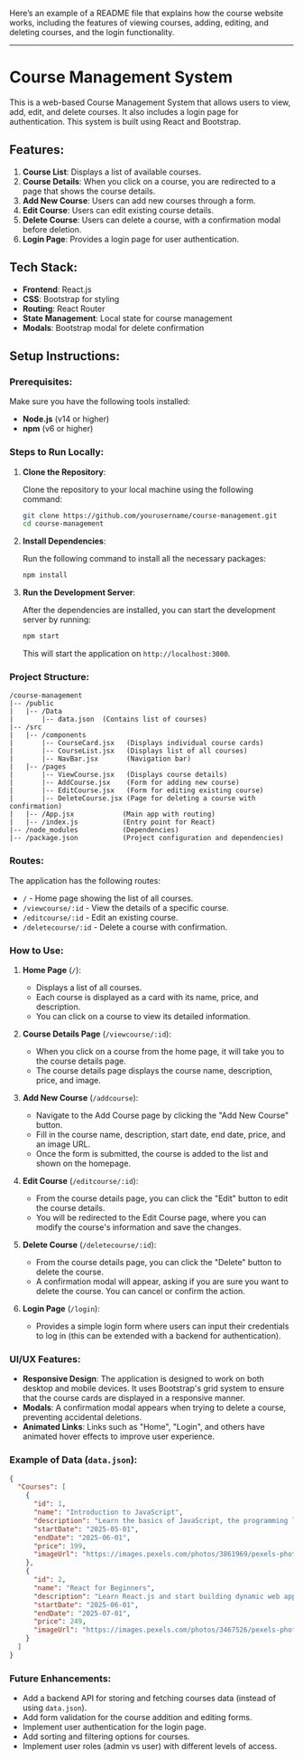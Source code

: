 Here’s an example of a README file that explains how the course website works, including the features of viewing courses, adding, editing, and deleting courses, and the login functionality.

---

# Course Management System

This is a web-based Course Management System that allows users to view, add, edit, and delete courses. It also includes a login page for authentication. This system is built using React and Bootstrap.

## Features:

1. **Course List**: Displays a list of available courses.
2. **Course Details**: When you click on a course, you are redirected to a page that shows the course details.
3. **Add New Course**: Users can add new courses through a form.
4. **Edit Course**: Users can edit existing course details.
5. **Delete Course**: Users can delete a course, with a confirmation modal before deletion.
6. **Login Page**: Provides a login page for user authentication.

## Tech Stack:

* **Frontend**: React.js
* **CSS**: Bootstrap for styling
* **Routing**: React Router
* **State Management**: Local state for course management
* **Modals**: Bootstrap modal for delete confirmation

## Setup Instructions:

### Prerequisites:

Make sure you have the following tools installed:

* **Node.js** (v14 or higher)
* **npm** (v6 or higher)

### Steps to Run Locally:

1. **Clone the Repository**:

   Clone the repository to your local machine using the following command:

   ```bash
   git clone https://github.com/yourusername/course-management.git
   cd course-management
   ```

2. **Install Dependencies**:

   Run the following command to install all the necessary packages:

   ```bash
   npm install
   ```

3. **Run the Development Server**:

   After the dependencies are installed, you can start the development server by running:

   ```bash
   npm start
   ```

   This will start the application on `http://localhost:3000`.

### Project Structure:

```
/course-management
|-- /public
|   |-- /Data
|       |-- data.json  (Contains list of courses)
|-- /src
|   |-- /components
|       |-- CourseCard.jsx   (Displays individual course cards)
|       |-- CourseList.jsx   (Displays list of all courses)
|       |-- NavBar.jsx       (Navigation bar)
|   |-- /pages
|       |-- ViewCourse.jsx   (Displays course details)
|       |-- AddCourse.jsx    (Form for adding new course)
|       |-- EditCourse.jsx   (Form for editing existing course)
|       |-- DeleteCourse.jsx (Page for deleting a course with confirmation)
|   |-- /App.jsx            (Main app with routing)
|   |-- /index.js           (Entry point for React)
|-- /node_modules           (Dependencies)
|-- /package.json           (Project configuration and dependencies)
```

### Routes:

The application has the following routes:

* `/` - Home page showing the list of all courses.
* `/viewcourse/:id` - View the details of a specific course.
* `/editcourse/:id` - Edit an existing course.
* `/deletecourse/:id` - Delete a course with confirmation.

### How to Use:

1. **Home Page** (`/`):

   * Displays a list of all courses.
   * Each course is displayed as a card with its name, price, and description.
   * You can click on a course to view its detailed information.

2. **Course Details Page** (`/viewcourse/:id`):

   * When you click on a course from the home page, it will take you to the course details page.
   * The course details page displays the course name, description, price, and image.

3. **Add New Course** (`/addcourse`):

   * Navigate to the Add Course page by clicking the "Add New Course" button.
   * Fill in the course name, description, start date, end date, price, and an image URL.
   * Once the form is submitted, the course is added to the list and shown on the homepage.

4. **Edit Course** (`/editcourse/:id`):

   * From the course details page, you can click the "Edit" button to edit the course details.
   * You will be redirected to the Edit Course page, where you can modify the course's information and save the changes.

5. **Delete Course** (`/deletecourse/:id`):

   * From the course details page, you can click the "Delete" button to delete the course.
   * A confirmation modal will appear, asking if you are sure you want to delete the course. You can cancel or confirm the action.

6. **Login Page** (`/login`):

   * Provides a simple login form where users can input their credentials to log in (this can be extended with a backend for authentication).

### UI/UX Features:

* **Responsive Design**: The application is designed to work on both desktop and mobile devices. It uses Bootstrap's grid system to ensure that the course cards are displayed in a responsive manner.
* **Modals**: A confirmation modal appears when trying to delete a course, preventing accidental deletions.
* **Animated Links**: Links such as "Home", "Login", and others have animated hover effects to improve user experience.

### Example of Data (`data.json`):

```json
{
  "Courses": [
    {
      "id": 1,
      "name": "Introduction to JavaScript",
      "description": "Learn the basics of JavaScript, the programming language of the web.",
      "startDate": "2025-05-01",
      "endDate": "2025-06-01",
      "price": 199,
      "imageUrl": "https://images.pexels.com/photos/3861969/pexels-photo-3861969.jpeg"
    },
    {
      "id": 2,
      "name": "React for Beginners",
      "description": "Learn React.js and start building dynamic web applications.",
      "startDate": "2025-06-01",
      "endDate": "2025-07-01",
      "price": 249,
      "imageUrl": "https://images.pexels.com/photos/3467526/pexels-photo-3467526.jpeg"
    }
  ]
}
```

### Future Enhancements:

* Add a backend API for storing and fetching courses data (instead of using `data.json`).
* Add form validation for the course addition and editing forms.
* Implement user authentication for the login page.
* Add sorting and filtering options for courses.
* Implement user roles (admin vs user) with different levels of access.

